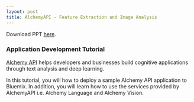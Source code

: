 ```yaml
---
layout: post
title: AlchemyAPI - Feature Extraction and Image Analysis
---
```


Download PPT [here](https://www.github.com/string-args/MyAlchemyApps).

### Application Development Tutorial

[Alchemy API](http://www.alchemyapi.com/) helps developers and businesses build cognitive applications through text analysis and deep learning.

In this tutorial, you will how to deploy a sample Alchemy API application to Bluemix. In addition, you will learn how to use the services provided by AlchemyAPI i.e. Alchemy Language and Alchemy Vision.
